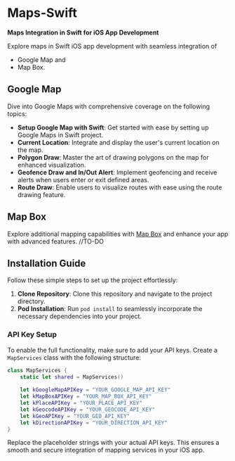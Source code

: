 # Maps-Swift

**Maps Integration in Swift for iOS App Development**

Explore maps in Swift iOS app development with seamless integration of 
* Google Map and 
* Map Box.

## Google Map

Dive into Google Maps with comprehensive coverage on the following topics:

* **Setup Google Map with Swift**: Get started with ease by setting up Google Maps in Swift project.
* **Current Location**: Integrate and display the user's current location on the map.
* **Polygon Draw**: Master the art of drawing polygons on the map for enhanced visualization.
* **Geofence Draw and In/Out Alert**: Implement geofencing and receive alerts when users enter or exit defined areas.
* **Route Draw**: Enable users to visualize routes with ease using the route drawing feature.

## Map Box

Explore additional mapping capabilities with [Map Box](https://docs.mapbox.com/ios/legacy/maps/guides/) and enhance your app with advanced features.
//TO-DO

## Installation Guide

Follow these simple steps to set up the project effortlessly:

1. **Clone Repository**: Clone this repository and navigate to the project directory.
2. **Pod Installation**: Run `pod install` to seamlessly incorporate the necessary dependencies into your project.

### API Key Setup

To enable the full functionality, make sure to add your API keys. Create a `MapServices` class with the following structure:

```swift
class MapServices {
    static let shared = MapServices()
    
    let kGoogleMapAPIKey = "YOUR_GOOGLE_MAP_API_KEY"
    let kMapBoxAPIKey = "YOUR_MAP_BOX_API_KEY"
    let kPlaceAPIKey = "YOUR_PLACE_API_KEY"
    let kGeocodeAPIKey = "YOUR_GEOCODE_API_KEY"
    let kGeoAPIKey = "YOUR_GEO_API_KEY"
    let kDirectionAPIKey = "YOUR_DIRECTION_API_KEY"
}
```

Replace the placeholder strings with your actual API keys. This ensures a smooth and secure integration of mapping services in your iOS app.
